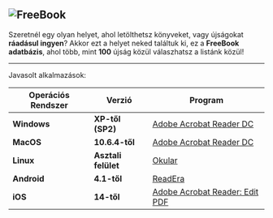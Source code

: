 ![FreeBook](https://i.ibb.co/Jq6vf8m/IMG-20220405-152920-e.png)
---

Szeretnél egy olyan helyet, ahol letölthetsz könyveket, vagy újságokat **ráadásul ingyen**? Akkor ezt a helyet neked találtuk ki, ez a **FreeBook adatbázis**,
ahol több, mint **100** újság közül válaszhatsz a listánk közül!

*** 
Javasolt alkalmazások:

|Operációs Rendszer|Verzió|Program|
|----|-----|-------|
|**Windows**|**XP-től (SP2)**|[Adobe Acrobat Reader DC](https://get.adobe.com/reader/otherversions/ "Adobe Acrobat Reader DC")|
|**MacOS**|**10.6.4-től**|[Adobe Acrobat Reader DC](https://get.adobe.com/reader/otherversions/ "Adobe Acrobat Reader DC")|
|**Linux**|**Asztali felület**|[Okular](https://okular.kde.org/download/ "Okular")|
|**Android**|**4.1-től**|[ReadEra](https://play.google.com/store/apps/details?id=org.readera&hl=hu&gl=US&referrer=utm_source%3Dgoogle%26utm_medium%3Dorganic%26utm_term%3Dreadera&pcampaignid=APPU_1_kE5MYs2XHJqE9u8PjN6WwA4 "ReadEra")|
|**iOS**|**14-től**|[Adobe Acrobat Reader: Edit PDF](https://apps.apple.com/us/app/adobe-acrobat-reader-edit-pdf/id469337564?at=11l4Kw "Adobe Acrobat Reader: Edit PDF")|
